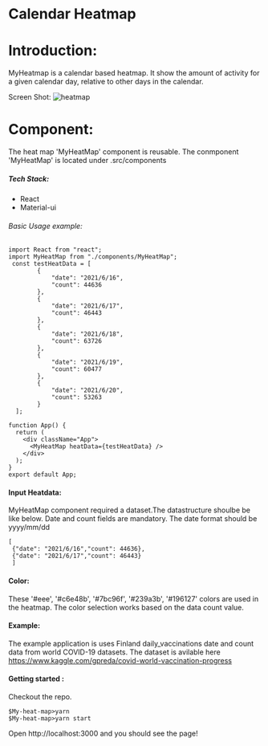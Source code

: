 
# Calendar Heatmap 

# Introduction:
  MyHeatmap is a calendar based heatmap. It show the amount of activity for a given calendar day, relative to other days in the calendar.

Screen Shot:
![heatmap](https://user-images.githubusercontent.com/41167286/133745332-f47f2e50-52fd-4712-9461-551e177a7506.PNG)
# Component:
  The heat map 'MyHeatMap' component is reusable. The conmponent 'MyHeatMap' is located under .src/components

##### Tech Stack:
  * React
  * Material-ui

###### Basic Usage example:

```
import React from "react";
import MyHeatMap from "./components/MyHeatMap";
 const testHeatData = [
    	{
            "date": "2021/6/16",
            "count": 44636
        },
        {
            "date": "2021/6/17",
            "count": 46443
        },
        {
            "date": "2021/6/18",
            "count": 63726
        },
        {
            "date": "2021/6/19",
            "count": 60477
        },
        {
            "date": "2021/6/20",
            "count": 53263
    	}
  ];

function App() {
  return (
    <div className="App">
      <MyHeatMap heatData={testHeatData} />
    </div>
  );
}
export default App;

```
#### Input Heatdata:

MyHeatMap component required a dataset.The datastructure shoulbe be like below. Date and count fields are mandatory. The date format should be yyyy/mm/dd

```
[
 {"date": "2021/6/16","count": 44636},
 {"date": "2021/6/17","count": 46443}
 ]

```

#### Color: 
  These '#eee', '#c6e48b', '#7bc96f', '#239a3b', '#196127' colors are used in the heatmap. The color selection works based on the data count value. 

#### Example: 
  The example application is uses Finland daily_vaccinations date and count data from world COVID-19 datasets. The dataset is avilable here https://www.kaggle.com/gpreda/covid-world-vaccination-progress

#### Getting started :
  Checkout the repo.

```
$My-heat-map>yarn
$My-heat-map>yarn start

```
Open http://localhost:3000 and you should see the page!


